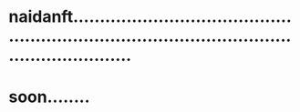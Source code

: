 # naidanft.....................................................................................................................
# soon........
